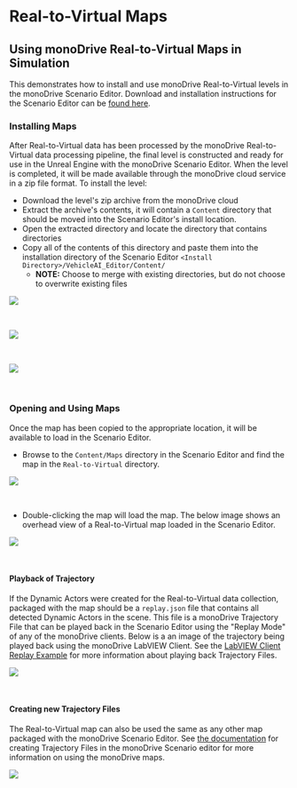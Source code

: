 # Real-to-Virtual Maps

## Using monoDrive Real-to-Virtual Maps in Simulation

This demonstrates how to install and use monoDrive Real-to-Virtual levels
in the monoDrive Scenario Editor. Download and installation instructions for the
Scenario Editor can be [found here](../../Scenario_editor).

### Installing Maps

After Real-to-Virtual data has been processed by the monoDrive Real-to-Virtual
data processing pipeline, the final level is constructed and ready for use in 
the Unreal Engine with the monoDrive Scenario Editor. When the level is 
completed, it will be made available through the monoDrive cloud service in a 
zip file format. To install the level:

* Download the level's zip archive from the monoDrive cloud
* Extract the archive's contents, it will contain a `Content` directory that should be moved into the Scenario Editor's install location.
* Open the extracted directory and locate the directory that contains directories
* Copy all of the contents of this directory and paste them into the installation directory of the Scenario Editor `<Install Directory>/VehicleAI_Editor/Content/`
    * **NOTE:** Choose to merge with existing directories, but do not choose to overwrite existing files

<div class="img_container">
    <img class='wide_img' src="../imgs/copying_real_to_virtual_extracted.png"/>
</div>

<p>&nbsp;</p>

<div class="img_container">
    <img class='lg_img' src="../imgs/copying_real_to_virtual_folder.png"/>
</div>

<p>&nbsp;</p>

<div class="img_container">
    <img class='lg_img' src="../imgs/copying_real_to_virtual_skip.png"/>
</div>
<p>&nbsp;</p>

### Opening and Using Maps

Once the map has been copied to the appropriate location, it will be available 
to load in the Scenario Editor. 

* Browse to the `Content/Maps` directory in the Scenario Editor and find the map in the `Real-to-Virtual` directory.

<div class="img_container">
    <img class='lg_img' src="../imgs/opening_r2v_map.png"/>
</div>
<p>&nbsp;</p>

* Double-clicking the map will load the map. The below image shows an overhead view of a Real-to-Virtual map loaded in the Scenario Editor.

<div class="img_container">
    <img class='wide_img' src="../imgs/r2v_map_overhead.png"/>
</div>
<p>&nbsp;</p>

#### Playback of Trajectory

If the Dynamic Actors were created for the Real-to-Virtual data collection, 
packaged with the map should be a `replay.json` file that contains all detected
Dynamic Actors in the scene. This file is a monoDrive Trajectory File that can
be played back in the Scenario Editor using the "Replay Mode" of any of the 
monoDrive clients. Below is a an image of the trajectory being played back using
the monoDrive LabVIEW Client. See the 
[LabVIEW Client Replay Example](../../LV_client/quick_start/LabVIEW_client_quick_start)
for more information about playing back Trajectory Files.

<div class="img_container">
    <img class='wide_img' src="../imgs/r2v_labview_client.png"/>
</div>
<p>&nbsp;</p>

#### Creating new Trajectory Files

The Real-to-Virtual map can also be used the same as any other map packaged with
the monoDrive Scenario Editor. See 
[the documentation](../../Scenario_editor) 
for creating Trajectory Files in the monoDrive Scenario editor for more 
information on using the monoDrive maps.

<div class="img_container">
    <img class='wide_img' src="../imgs/r2v_simulator_recording.png"/>
</div>
<p>&nbsp;</p>
